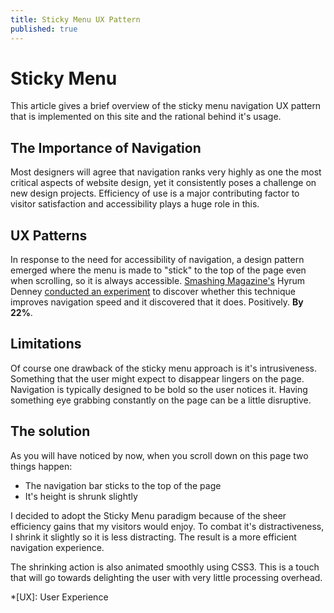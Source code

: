 ```yaml
---
title: Sticky Menu UX Pattern
published: true
---
```


# Sticky Menu

This article gives a brief overview of the sticky menu navigation UX pattern that is implemented on this site and the rational behind it's usage.

## The Importance of Navigation

Most designers will agree that navigation ranks very highly as one the most critical  aspects of website design, yet it consistently poses a challenge on new design projects. Efficiency of use is a major contributing factor to visitor satisfaction and accessibility plays a huge role in this.

## UX Patterns

In response to the need for accessibility of navigation, a design pattern emerged where the menu is made to "stick" to the top of the page even when scrolling, so it is always accessible. [Smashing Magazine's](http://www.smashingmagazine.com/) Hyrum Denney [conducted an experiment](http://www.smashingmagazine.com/2012/09/11/sticky-menus-are-quicker-to-navigate/) to discover whether this technique improves navigation speed and it discovered that it does. Positively. **By 22%**. 

## Limitations

Of course one drawback of the sticky menu approach is it's intrusiveness. Something that the user might expect to disappear lingers on the page. Navigation is typically designed to be bold so the user notices it. Having something eye grabbing constantly on the page can be a little disruptive.

## The solution

As you will have noticed by now, when you scroll down on this page two things happen:

- The navigation bar sticks to the top of the page 
- It's height is shrunk slightly

I decided to adopt the Sticky Menu paradigm because of the sheer efficiency gains that my visitors would enjoy. To combat it's distractiveness, I shrink it slightly so it is less distracting. The result is a more efficient navigation experience. 

The shrinking action is also animated smoothly using CSS3. This is a touch that will go towards delighting the user with very little processing overhead.

*[UX]: User Experience